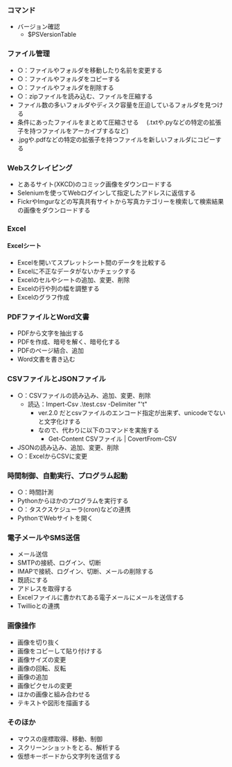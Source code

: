 ### コマンド
* バージョン確認
    - $PSVersionTable

### ファイル管理
* ○：ファイルやフォルダを移動したり名前を変更する
* ○：ファイルやフォルダをコピーする
* ○：ファイルやフォルダを削除する
* ○：zipファイルを読み込む、ファイルを圧縮する
* ファイル数の多いフォルダやディスク容量を圧迫しているフォルダを見つける
* 条件にあったファイルをまとめて圧縮させる
　(.txtや.pyなどの特定の拡張子を持つファイルをアーカイブするなど)
* .jpgや.pdfなどの特定の拡張子を持つファイルを新しいフォルダにコピーする

### Webスクレイピング
* とあるサイト(XKCD)のコミック画像をダウンロードする
* Seleniumを使ってWebログインして指定したアドレスに返信する
* FickrやImgurなどの写真共有サイトから写真カテゴリーを検索して検索結果の画像をダウンロードする

### Excel
#### Excelシート
* Excelを開いてスプレットシート間のデータを比較する
* Excelに不正なデータがないかチェックする
* Excelのセルやシートの追加、変更、削除
* Excelの行や列の幅を調整する
* Excelのグラフ作成

### PDFファイルとWord文書
* PDFから文字を抽出する
* PDFを作成、暗号を解く、暗号化する
* PDFのページ結合、追加
* Word文書を書き込む

### CSVファイルとJSONファイル
* ○：CSVファイルの読み込み、追加、変更、削除
    - 読込：Impert-Csv .\test.csv -Delimiter "'t"
        + ver.2.0 だとcsvファイルのエンコード指定が出来ず、unicodeでないと文字化けする
        + なので、代わりに以下のコマンドを実施する
            * Get-Content CSVファイル | CovertFrom-CSV
* JSONの読み込み、追加、変更、削除
* ○：ExcelからCSVに変更

### 時間制御、自動実行、プログラム起動
* ○：時間計測
* Pythonからほかのプログラムを実行する
* ○：タスクスケジューラ(cron)などの連携
* PythonでWebサイトを開く

### 電子メールやSMS送信
* メール送信
* SMTPの接続、ログイン、切断
* IMAPで接続、ログイン、切断、メールの削除する
* 既読にする
* アドレスを取得する
* Excelファイルに書かれてある電子メールにメールを送信する
* Twillioとの連携

### 画像操作
* 画像を切り抜く
* 画像をコピーして貼り付けする
* 画像サイズの変更
* 画像の回転、反転
* 画像の追加
* 画像ピクセルの変更
* ほかの画像と組み合わせる
* テキストや図形を描画する

### そのほか
* マウスの座標取得、移動、制御
* スクリーンショットをとる、解析する
* 仮想キーボードから文字列を送信する